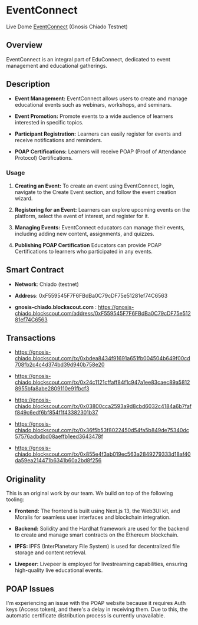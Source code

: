 # EventConnect

Live Dome [EventConnect](https://event-connect-alpha.vercel.app/) (Gnosis Chiado Testnet)

## Overview

EventConnect is an integral part of EduConnect, dedicated to event management and educational gatherings.

## Description

- **Event Management:** EventConnect allows users to create and manage educational events such as webinars, workshops, and seminars.

- **Event Promotion:** Promote events to a wide audience of learners interested in specific topics.

- **Participant Registration:** Learners can easily register for events and receive notifications and reminders.

- **POAP Certifications:** Learners will receive POAP (Proof of Attendance Protocol) Certifications.

### Usage

1. **Creating an Event:** To create an event using EventConnect, login, navigate to the Create Event section, and follow the event creation wizard.

2. **Registering for an Event:** Learners can explore upcoming events on the platform, select the event of interest, and register for it.

3. **Managing Events:** EventConnect educators can manage their events, including adding new content, assignments, and quizzes.

4. **Publishing POAP Certification** Educators can provide POAP Certifications to learners who participated in any events.

## Smart Contract

- **Network**: Chiado (testnet)

- **Address**: 0xF559545F7F6FBdBa0C79cDF75e51281ef74C6563

- **gnosis-chiado.blockscout.com** : https://gnosis-chiado.blockscout.com/address/0xF559545F7F6FBdBa0C79cDF75e51281ef74C6563

## Transactions

- https://gnosis-chiado.blockscout.com/tx/0xbdea8434f91691a651fb004504b649f00cd708fb2c4c4d374bd39d940b758e20

- https://gnosis-chiado.blockscout.com/tx/0x24c1121cffaff84f1c947a1ee83caec89a58128955bfa8abe2809110e91fbcf3

- https://gnosis-chiado.blockscout.com/tx/0x03800cca2593a9d8cbd6032c4184a6b7faff849c6edf6bf854f1f43382301b37

- https://gnosis-chiado.blockscout.com/tx/0x36f5b53f8022450d54fa5b849de75340dc57576adbdbd08aeffb1eed3643478f

- https://gnosis-chiado.blockscout.com/tx/0x855e4f3ab019ec563a2849279333d18af40da59ea214471b6341b60a2bd8f256

## Originality

This is an original work by our team. We build on top of the following tooling:

- **Frontend:** The frontend is built using Next.js 13, the Web3UI kit, and Moralis for seamless user interfaces and blockchain integration.

- **Backend:** Solidity and the Hardhat framework are used for the backend to create and manage smart contracts on the Ethereum blockchain.

- **IPFS:** IPFS (InterPlanetary File System) is used for decentralized file storage and content retrieval.

- **Livepeer:** Livepeer is employed for livestreaming capabilities, ensuring high-quality live educational events.

## POAP Issues

I'm experiencing an issue with the POAP website because it requires Auth keys (Access token), and there's a delay in receiving them. Due to this, the automatic certificate distribution process is currently unavailable.
